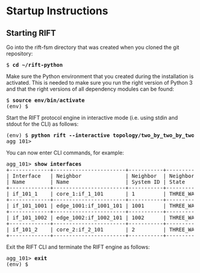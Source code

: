# Startup Instructions

## Starting RIFT

Go into the rift-fsm directory that was created when you cloned the git repository:

<pre>
$ <b>cd ~/rift-python</b>
</pre>

Make sure the Python environment that you created during the installation is activated. This is 
needed to make sure you run the right version of Python 3 and that the right versions of all
dependency modules can be found:

<pre>
$ <b>source env/bin/activate</b>
(env) $ 
</pre>

Start the RIFT protocol engine in interactive mode (i.e. using stdin and stdout for the CLI) as
follows:

<pre>
(env) $ <b>python rift --interactive topology/two_by_two_by_two.yaml</b>
agg_101>
</pre>

You can now enter CLI commands, for example:

<pre>
agg_101> <b>show interfaces</b>
+-------------+-----------------------+-----------+-----------+-------------------+-------+
| Interface   | Neighbor              | Neighbor  | Neighbor  | Time in           | Flaps |
| Name        | Name                  | System ID | State     | State             |       |
+-------------+-----------------------+-----------+-----------+-------------------+-------+
| if_101_1    | core_1:if_1_101       | 1         | THREE_WAY | 0d 00h:00m:01.15s | 0     |
+-------------+-----------------------+-----------+-----------+-------------------+-------+
| if_101_1001 | edge_1001:if_1001_101 | 1001      | THREE_WAY | 0d 00h:00m:01.14s | 0     |
+-------------+-----------------------+-----------+-----------+-------------------+-------+
| if_101_1002 | edge_1002:if_1002_101 | 1002      | THREE_WAY | 0d 00h:00m:01.13s | 0     |
+-------------+-----------------------+-----------+-----------+-------------------+-------+
| if_101_2    | core_2:if_2_101       | 2         | THREE_WAY | 0d 00h:00m:01.14s | 0     |
+-------------+-----------------------+-----------+-----------+-------------------+-------+
</pre>

Exit the RIFT CLI and terminate the RIFT engine as follows:

<pre>
agg_101> <b>exit</b>
(env) $ 
</pre>